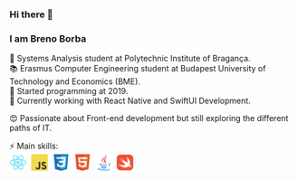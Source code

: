 ### Hi there 👋
### I am Breno Borba

🏫 Systems Analysis student at Polytechnic Institute of Bragança.<br>
📚 Erasmus Computer Engineering student at Budapest University of Technology and Economics (BME).<br>
🚩 Started programming at 2019.<br>
🌱 Currently working with React Native and SwiftUI Development.

😍 Passionate about Front-end development but still exploring the different paths of IT.

⚡️ Main skills: <br>
<img height="30" alt="React" src="https://raw.githubusercontent.com/devicons/devicon/master/icons/react/react-original.svg">&nbsp;
<img height="30" alt="JavaScript" src="https://raw.githubusercontent.com/devicons/devicon/master/icons/javascript/javascript-original.svg">&nbsp;
<img height="30" alt="CSS3" src="https://raw.githubusercontent.com/devicons/devicon/master/icons/css3/css3-original.svg">&nbsp;
<img height="30" alt="HTML5" src="https://raw.githubusercontent.com/devicons/devicon/master/icons/html5/html5-original.svg">&nbsp;
<img height="30" alt="Java" src="https://github.com/devicons/devicon/blob/2ae2a900d2f041da66e950e4d48052658d850630/icons/java/java-original.svg">&nbsp;
<img height="30" alt="Swift" src="https://raw.githubusercontent.com/devicons/devicon/master/icons/swift/swift-original.svg">&nbsp;
<!--
**brenoborba/brenoborba** is a ✨ _special_ ✨ repository because its `README.md` (this file) appears on your GitHub profile.
🏫 Systems Analysis student at Polytechnic Institute of Bragança.
🚩 Started programming at 2019.


Here are some ideas to get you started:

- 🔭 I’m currently working on ...
- 🌱 I’m currently learning ...
- 👯 I’m looking to collaborate on ...
- 🤔 I’m looking for help with ...
- 💬 Ask me about ...
- 📫 How to reach me: ...
- 😄 Pronouns: ...
- ⚡ Fun fact: ...
-->
